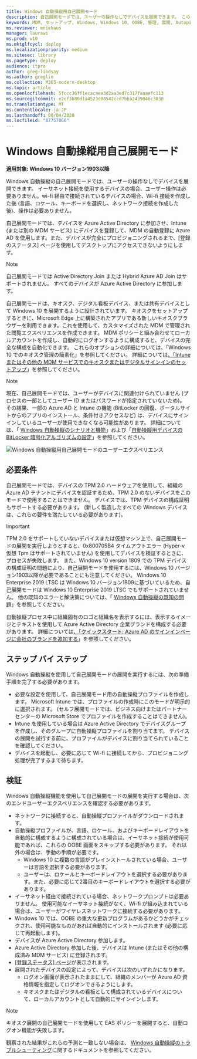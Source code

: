 ```yaml
---
title: Windows 自動操縦用自己展開モード
description: 自己展開モードでは、ユーザーの操作なしでデバイスを展開できます。 このモードモードは、キオスク、デジタル看板デバイス、または共有デバイスとして Windows 10 を展開するように設計されています。
keywords: MDM, セットアップ, Windows, Windows 10, OOBE, 管理, 展開, Autopilot, ZTD, ゼロタッチ, パートナー, MSFB, Intune
ms.reviewer: mniehaus
manager: laurawi
ms.prod: w10
ms.mktglfcycl: deploy
ms.localizationpriority: medium
ms.sitesec: library
ms.pagetype: deploy
audience: itpro
author: greg-lindsay
ms.author: greglin
ms.collection: M365-modern-desktop
ms.topic: article
ms.openlocfilehash: 5fccc36ff1ecacaee3d2aa3ed7c317faaaefc113
ms.sourcegitcommit: e2cf3b80d1a4523d98542ccd7bba2439046c3830
ms.translationtype: MT
ms.contentlocale: ja-JP
ms.lasthandoff: 08/04/2020
ms.locfileid: "87757066"
---
```

# <a name="windows-autopilot-self-deploying-mode"></a>Windows 自動操縦用自己展開モード

**適用対象: Windows 10 バージョン1903以降**

Windows 自動操縦の自己展開モードでは、ユーザーの操作なしでデバイスを展開できます。 イーサネット接続を使用するデバイスの場合、ユーザー操作は必要ありません。wi-fi 経由で接続されているデバイスの場合、Wi-fi 接続を作成した後 (言語、ロケール、キーボードを選択し、ネットワーク接続を作成した後)、操作は必要ありません。  

自己展開モードでは、デバイスを Azure Active Directory に参加させ、Intune (または別の MDM サービス) にデバイスを登録して、MDM の自動登録に Azure AD を使用します。また、デバイスが完全にプロビジョニングされるまで、[登録のステータス] ページを使用してデスクトップにアクセスできないようにします。 

>[!NOTE]
>自己展開モードでは Active Directory Join または Hybrid Azure AD Join はサポートされません。  すべてのデバイスが Azure Active Directory に参加します。

自己展開モードは、キオスク、デジタル看板デバイス、または共有デバイスとして Windows 10 を展開するように設計されています。 キオスクをセットアップするときに、Microsoft Edge 上に構築されたアプリである新しいキオスクブラウザーを利用できます。これを使用して、カスタマイズされた MDM で管理された閲覧エクスペリエンスを作成できます。 MDM ポリシーと組み合わせてローカルアカウントを作成し、自動的にログオンするように構成すると、デバイスの完全な構成を自動化できます。 これらのオプションの詳細については、「Windows 10 でのキオスク管理の簡素化」を参照してください。  詳細については[、「Intune またはその他の MDM サービスでのキオスクまたはデジタルサインインのセットアップ](https://docs.microsoft.com/windows/configuration/setup-kiosk-digital-signage#set-up-a-kiosk-or-digital-sign-in-intune-or-other-mdm-service)」を参照してください。

>[!NOTE]
>現在、自己展開モードでは、ユーザーがデバイスに関連付けられていません (プロセスの一部としてユーザー ID またはパスワードが指定されていないため)。  その結果、一部の Azure AD と Intune の機能 (BitLocker の回復、ポータルサイトからのアプリのインストール、条件付きアクセスなど) は、デバイスにサインインしているユーザーが使用できなくなる可能性があります。 詳細については、「 [Windows 自動操縦のシナリオと機能](windows-autopilot-scenarios.md)」および「[自動操縦用デバイスの BitLocker 暗号化アルゴリズムの設定](bitlocker.md)」を参照してください。

![Windows 自動操縦用自己展開モードのユーザーエクスペリエンス](images/self-deploy-welcome.png)

## <a name="requirements"></a>必要条件

自己展開モードでは、デバイスの TPM 2.0 ハードウェアを使用して、組織の Azure AD テナントにデバイスを認証するため、TPM 2.0 のないデバイスをこのモードで使用することはできません。  デバイスでは、TPM デバイスの構成証明もサポートする必要があります。  (新しく製造したすべての Windows デバイスは、これらの要件を満たしている必要があります)。

>[!IMPORTANT]
>TPM 2.0 をサポートしていないデバイスまたは仮想マシン上で、自己展開モードの展開を実行しようとすると、0x800705B4 タイムアウトエラー (Hyper-v 仮想 Tpm はサポートされていません) を使用してデバイスを検証するときに、プロセスが失敗します。 また、Windows 10 version 1809 での TPM デバイスの構成証明の問題により、自己展開モードを使用するには、Windows 10 バージョン1903以降が必要であることにも注意してください。 Windows 10 Enterprise 2019 LTSC は Windows 10 バージョン1809に基づいているため、自己展開モードは Windows 10 Enterprise 2019 LTSC でもサポートされていません。 他の既知のエラーと解決策については、「 [Windows 自動操縦の既知の問題](known-issues.md)」を参照してください。

自動操縦プロセス中に組織固有のロゴと組織名を表示するには、表示するイメージとテキストを使用して Azure Active Directory 企業ブランドを構成する必要があります。  詳細については[、「クイックスタート: Azure AD のサインインページに会社のブランドを追加する](https://docs.microsoft.com/azure/active-directory/fundamentals/customize-branding)」を参照してください。 

## <a name="step-by-step"></a>ステップ バイ ステップ

Windows 自動操縦を使用して自己展開モードの展開を実行するには、次の準備手順を完了する必要があります。

-   必要な設定を使用して、自己展開モード用の自動操縦プロファイルを作成します。  Microsoft Intune では、プロファイルの作成時にこのモードが明示的に選択されます。 (セルフ展開モードでは、ビジネス向けまたはパートナーセンターの Microsoft Store でプロファイルを作成することはできません)。
-   Intune を使用している場合は Azure Active Directory でデバイスグループを作成し、そのグループに自動操縦プロファイルを割り当てます。  デバイスの展開を試行する前に、プロファイルがデバイスに割り当てられていることを確認してください。
-   デバイスを起動し、必要に応じて Wi-fi に接続してから、プロビジョニング処理が完了するまで待ちます。

## <a name="validation"></a>検証

Windows 自動操縦機能を使用して自己展開モードの展開を実行する場合は、次のエンドユーザーエクスペリエンスを確認する必要があります。

-   ネットワークに接続すると、自動操縦プロファイルがダウンロードされます。
-   自動操縦プロファイルが、言語、ロケール、およびキーボードレイアウトを自動的に構成するように構成されている場合は、イーサネット接続が使用可能であれば、これらの OOBE 画面をスキップする必要があります。  それ以外の場合は、手動の手順が必要です。
    -   Windows 10 に複数の言語がプレインストールされている場合、ユーザーは言語を選択する必要があります。
    -   ユーザーは、ロケールとキーボードレイアウトを選択する必要があります。また、必要に応じて2番目のキーボードレイアウトを選択する必要があります。
-   イーサネット経由で接続されている場合、ネットワークプロンプトは必要ありません。  使用可能なイーサネット接続がなく、Wi-fi が組み込まれている場合は、ユーザーがワイヤレスネットワークに接続する必要があります。
-   Windows 10 では、OOBE の重大な更新プログラムがあるかどうかがチェックされ、使用可能なものがあれば自動的にインストールされます (必要に応じて再起動します)。
-   デバイスが Azure Active Directory 参加します。
-   Azure Active Directory 参加した後、デバイスは Intune (またはその他の構成済み MDM サービス) に登録されます。
-   [[登録ステータス] ページ](enrollment-status.md)が表示されます。
-   展開されたデバイスの設定によって、デバイスは次のいずれかになります。
    -   ログオン画面が表示されたままにして、組織のメンバーが Azure AD 資格情報を指定してログオンできるようにします。
    -   キオスクまたはデジタルの看板として構成されているデバイスについて、ローカルアカウントとして自動的にサインインします。

>[!NOTE]
>キオスク展開の自己展開モードを使用して EAS ポリシーを展開すると、自動ログオン機能が失敗します。 

観察された結果がこれらの予測と一致しない場合は、 [Windows 自動操縦のトラブルシューティング](troubleshooting.md)に関するドキュメントを参照してください。
